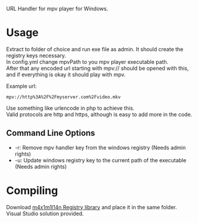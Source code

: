 URL Handler for mpv player for Windows.  
# Usage
Extract to folder of choice and run exe file as admin. It should create the registry keys necessary.  
In config.yml change mpvPath to you mpv player executable path.  
After that any encoded url starting with mpv:// should be opened with this, and if everything is okay it should play with mpv.  

Example url: 
```
mpv://http%3A%2F%2Fmyserver.com%2Fvideo.mkv
```
Use something like urlencode in php to achieve this.  
Valid protocols are http and https, although is easy to add more in the code.

## Command Line Options
- -r: Remove mpv handler key from the windows registry (Needs admin rights)
- -u: Update windows registry key to the current path of the executable (Needs admin rights)

# Compiling
Download [m4x1m1l14n Registry library](https://github.com/m4x1m1l14n/Registry/tree/master) and place it in the same folder.  
Visual Studio solution provided.
